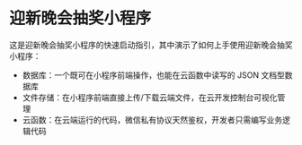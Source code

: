 # 迎新晚会抽奖小程序

这是迎新晚会抽奖小程序的快速启动指引，其中演示了如何上手使用迎新晚会抽奖小程序：

- 数据库：一个既可在小程序前端操作，也能在云函数中读写的 JSON 文档型数据库
- 文件存储：在小程序前端直接上传/下载云端文件，在云开发控制台可视化管理
- 云函数：在云端运行的代码，微信私有协议天然鉴权，开发者只需编写业务逻辑代码


